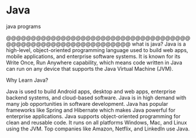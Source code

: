 # Java
java programs

@@@@@@@@@@@@@@@@@@@@@@@@@@@@@@@@@@@@@@@@@@@@@@@@@@@@@@@@@@@@@@
what is java?
Java is a high-level, object-oriented programming language used to build web apps, mobile applications, and enterprise software systems. It is known for its Write Once, Run Anywhere capability, which means code written in Java can run on any device that supports the Java Virtual Machine (JVM).


Why Learn Java?

Java is used to build Android apps, desktop and web apps, enterprise backend systems, and cloud-based software.
Java is in high demand with many job opportunities in software development.
Java has popular frameworks like Spring and Hibernate which makes Java powerful for enterprise applications.
Java supports object-oriented programming for clean and reusable code.
It runs on all platforms Windows, Mac, and Linux using the JVM.
Top companies like Amazon, Netflix, and LinkedIn use Java.
